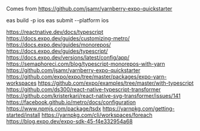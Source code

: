 
Comes from https://github.com/jsamr/yarnberry-expo-quickstarter


eas build -p ios
eas submit --platform ios



https://reactnative.dev/docs/typescript
https://docs.expo.dev/guides/customizing-metro/
https://docs.expo.dev/guides/monorepos/
https://docs.expo.dev/guides/typescript/
https://docs.expo.dev/versions/latest/config/app/
https://semaphoreci.com/blog/typescript-monorepos-with-yarn
https://github.com/jsamr/yarnberry-expo-quickstarter
https://github.com/expo/expo/tree/master/packages/expo-yarn-workspaces
https://github.com/expo/examples/tree/master/with-typescript
https://github.com/ds300/react-native-typescript-transformer
https://github.com/kristerkari/react-native-svg-transformer/issues/141
https://facebook.github.io/metro/docs/configuration
https://www.npmjs.com/package/tsdx
https://yarnpkg.com/getting-started/install
https://yarnpkg.com/cli/workspaces/foreach
https://blog.expo.dev/expo-sdk-45-f4e332954a68
